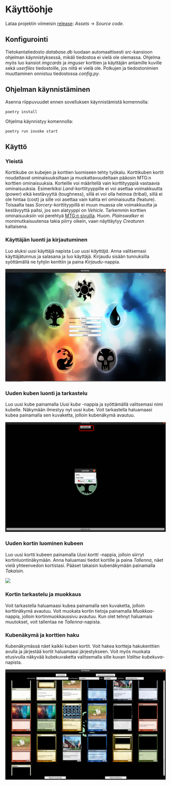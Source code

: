 # Käyttöohje

Lataa projektin viimeisin [release](https://github.com/Noissi/ot_harjoitustyo/releases): _Assets_ -> _Source code_.

## Konfigurointi

Tietokantatiedosto _database.db_ luodaan automaattisesti _src_-kansioon ohjelman käynnistyksessä, mikäli tiedostoa ei vielä ole olemassa. Ohjelma myös luo kansiot _imgcards_ ja _imguser_ korttien ja käyttäjän antamille kuville sekä _userfiles_ tiedostoille, jos niitä ei vielä ole. Polkujen ja tiedostonimien muuttaminen onnistuu tiedostossa _config.py_.

## Ohjelman käynnistäminen

Asenna riippuvuudet ennen sovelluksen käynnistämistä komennolla:

```
poetry install
```

Ohjelma käynnistyy komennolla:

```
poetry run invoke start
```

## Käyttö

### Yleistä
Korttikube on kubejen ja korttien luomiseen tehty työkalu. Korttikuben kortit noudattavat ominaisuuksiltaan ja muokattavuudeltaan pääosin MTG:n korttien ominaisuuksia. Korteille voi määritellä vain korttityyppiä vastaavia ominaisuuksia. Esimerkiksi _Land_-korttityyppille ei voi asettaa voimakkuutta (power) eikä kestävyyttä (toughness), sillä ei voi olla heimoa (tribal), sillä ei ole hintaa (cost) ja sille voi asettaa vain kahta eri ominaisuutta (feature). Toisaalta taas _Sorcery_-korttityypillä ei muun muassa ole voimakkuutta ja kestävyyttä paitsi, jos sen alatyyppi on _Vehicle_. Tarkemmin korttien ominaisuuksiin voi perehtyä [MTG:n sivuilla](https://magic.wizards.com/en). Huom. _Plainswalker_ ei monimutkaisuutensa takia piirry oikein, vaan näyttäytyy _Creaturen_ kaltaisena.

### Käyttäjän luonti ja kirjautuminen

Luo aluksi uusi käyttäjä napista _Luo uusi käyttäjä_. Anna valitsemasi käyttäjätunnus ja salasana ja luo käyttäjä.
Kirjaudu sisään tunnuksilla syöttämällä ne tyhjiin kenttiin ja paina _Kirjaudu_-nappia.

![](./kuvat/login.png)

### Uuden kuben luonti ja tarkastelu

Luo uusi kube painamalla _Uusi kube_ -nappia ja syöttämällä valitsemasi nimi kubelle. Näkymään ilmestyy nyt uusi kube.
Voit tarkastella haluamaasi kubea painamalla sen kuvaketta, jolloin kubenäkymä avautuu.

![](./kuvat/uusi_kube.png)

### Uuden kortin luominen kubeen

Luo uusi kortti kubeen painamalla _Uusi kortti_ -nappia, jolloin siirryt kortinluontinäkymään.
Anna haluamasi tiedot kortille ja paina _Tallenna_, näet vielä yhteenvedon kortistasi. Pääset takaisin kubenäkymään painamalla _Takaisin_.

![](./kuvat/uusi_korrti.png)

### Kortin tarkastelu ja muokkaus
Voit tarkastella haluamaasi kubea painamalla sen kuvaketta, jolloin korttinäkymä avautuu.
Voit muokata kortin tietoja painamalla _Muokkaa_-nappia, jolloin kortinmuokkaussivu avautuu. Kun olet tehnyt haluamais muutokset, voit tallentaa ne _Tallenna_-napista.

### Kubenäkymä ja korttien haku
Kubenäkymässä näet kaikki kuben kortit. Voit hakea kortteja hakukenttien avulla ja järjestää kortit haluamaasi järjestykseen. Voit myös muokata etusivulla näkyvää kubekuvaketta valitsemalla sille kuvan _Valitse kubekuva_-napista.

![](./kuvat/cube_view.png)
